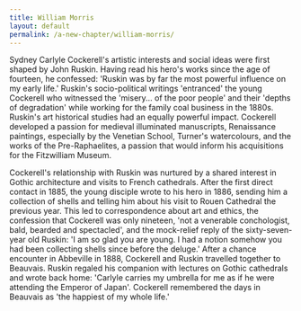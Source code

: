 ```yaml
---
title: William Morris
layout: default
permalink: /a-new-chapter/william-morris/
---
```

Sydney Carlyle Cockerell's artistic interests and social ideas were first shaped by John Ruskin. Having read his hero's works since the age of fourteen, he confessed: 'Ruskin was by far the most powerful influence on my early life.' Ruskin's socio-political writings 'entranced' the young Cockerell who witnessed the 'misery... of the poor people' and their 'depths of degradation' while working for the family coal business in the 1880s. Ruskin's art historical studies had an equally powerful impact. Cockerell developed a passion for medieval illuminated manuscripts, Renaissance paintings, especially by the Venetian School, Turner's watercolours, and the works of the Pre-Raphaelites, a passion that would inform his acquisitions for the Fitzwilliam Museum.

Cockerell's relationship with Ruskin was nurtured by a shared interest in Gothic architecture and visits to French cathedrals. After the first direct contact in 1885, the young disciple wrote to his hero in 1886, sending him a collection of shells and telling him about his visit to Rouen Cathedral the previous year. This led to correspondence about art and ethics, the confession that Cockerell was only nineteen, 'not a venerable conchologist, bald, bearded and spectacled', and the mock-relief reply of the sixty-seven-year old Ruskin: 'I am so glad you are young. I had a notion somehow you had been collecting shells since before the deluge.' After a chance encounter in Abbeville in 1888, Cockerell and Ruskin travelled together to Beauvais. Ruskin regaled his companion with lectures on Gothic cathedrals and wrote back home: 'Carlyle carries my umbrella for me as if he were attending the Emperor of Japan'. Cockerell remembered the days in Beauvais as 'the happiest of my whole life.'

